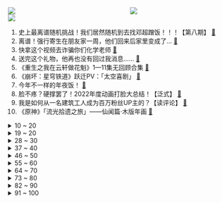 <div >
	<a style="float:left;width:55%;" href = "https://github.com/anuraghazra/github-readme-stats">
	 <img src = "https://github-readme-stats.vercel.app/api?username=iuuuuuaena&theme=buefy&show_icons=true"/>
	</a>
	<a  style="float:right;width:45%" href = "https://github.com/anuraghazra/github-readme-stats">
	 <img  src="https://github-readme-stats.vercel.app/api/top-langs/?username=anuraghazra&layout=compact"/>
	</a>
	</div>

[![](https://img.shields.io/badge/jxd-@jxdgogogo.xyz-yellowgreen.svg)](https://www.jxdgogogo.xyz)<br>
1. 史上最离谱随机挑战！我们居然随机到去找邓超蹭饭！！！【第八期】 [:link:](//www.bilibili.com/video/BV1mx4y1M7m8) <br>
2. 离谱！强行寄生在朋友家一周，他们回来后家里变成了... [:link:](//www.bilibili.com/video/BV11R4y187Np) <br>
3. 快拿这个视频去诈骗你们化学老师 [:link:](//www.bilibili.com/video/BV1nG4y197jd) <br>
4. 送完这个礼物，他再也没有回过我消息…… [:link:](//www.bilibili.com/video/BV1NG4y1Q7Lz) <br>
5. 《重生之我在云轩做花魁》1—11集无回顾合集 [:link:](//www.bilibili.com/video/BV1GG4y197TB) <br>
6. 《崩坏：星穹铁道》跃迁PV：「太空喜剧」 [:link:](//www.bilibili.com/video/BV1fA411R7pq) <br>
7. 今年不一样的年夜饭！ [:link:](//www.bilibili.com/video/BV1eA411k7eb) <br>
8. 脸不疼？硬撑罢了！2022年度动画打脸大总结！【泛式】 [:link:](//www.bilibili.com/video/BV1QM411q73e) <br>
9. 我是如何从一名建筑工人成为百万粉丝UP主的？【读评论】 [:link:](//www.bilibili.com/video/BV1Sv4y1C7Ea) <br>
10. 《原神》「流光拾遗之旅」——仙闻篇·木版年画 [:link:](//www.bilibili.com/video/BV11R4y187kj) <br>
<details>
<summary>10 ~ 20</summary>

11. 零下-53℃？漠河极寒风冷，感受国内最低温的力量！【科技达】 [:link:](//www.bilibili.com/video/BV11Y4y1d7vq) <br>
12. 耗费心血还原西游记里孙悟空所做的乌金丹！吃的一刻我沉默了… [:link:](//www.bilibili.com/video/BV1YG4y1F7mD) <br>
13. 这款8年前的游戏放在21世纪确实有点早了 [:link:](//www.bilibili.com/video/BV18Y411X7wJ) <br>
14. 旅行者：祝你新年好运来啊啊啊啊啊啊！！！ [:link:](//www.bilibili.com/video/BV14K411k7rx) <br>
15. 爸爸：可恶，我到底生了个什么东西 [:link:](//www.bilibili.com/video/BV1UT41117L2) <br>
16. 再见了，暴雪。 [:link:](//www.bilibili.com/video/BV14T41127z4) <br>
17. “一开始很搞笑很可爱，但最后绷不住了” [:link:](//www.bilibili.com/video/BV1sM411q7Er) <br>
18. 它，今年春节档最“奇怪”的电影？ [:link:](//www.bilibili.com/video/BV1u84y177ui) <br>
19. 喜欢2022的每个瞬间，2023年接好运！ [:link:](//www.bilibili.com/video/BV1P8411w7Yf) <br>
</details>
<details>
<summary>19 ~ 20</summary>

20. 在非洲打赌能刷新什么记录？【小约翰】 [:link:](//www.bilibili.com/video/BV1A8411w723) <br>
21. 怎样在游戏里分辨中国狙击手？ [:link:](//www.bilibili.com/video/BV1SD4y1n7su) <br>
22. 【原神】抽奖送你满命胡桃和满命夜兰，请查收你的新年礼物！ [:link:](//www.bilibili.com/video/BV1nv4y1k7KM) <br>
23. 当熊妈妈第一次当妈妈……虽然手忙脚乱但依然能感受到爱意满满呀～ [:link:](//www.bilibili.com/video/BV1CR4y1a7Qp) <br>
24. "他死在了最爱我的那一天，遗愿是让我永远忘记他" [:link:](//www.bilibili.com/video/BV1c24y1r73F) <br>
25. 2023我的世界拜年纪 [:link:](//www.bilibili.com/video/BV1a24y167fo) <br>
26. 深度解析《流浪地球2》这是中国科幻迈向世界的一大步！ [:link:](//www.bilibili.com/video/BV1X8411w7mJ) <br>
27. 神仙打架！史上最强！《流浪地球2》《满江红》《熊出没之伴我熊芯》《中国乒乓》《无名》《深海》《交换人生》2023春节档排雷报告 [:link:](//www.bilibili.com/video/BV12Y411X7Ry) <br>
28. 库克帮雷军清库存？红米10A抵3000？我来试试！！ [:link:](//www.bilibili.com/video/BV1xv4y1k7YS) <br>
</details>
<details>
<summary>28 ~ 30</summary>

29. 赔偿一百万！神庙逃亡为何沦为坑钱烂作？ [:link:](//www.bilibili.com/video/BV1qM411t7qN) <br>
30. 疾 速 地 球 [:link:](//www.bilibili.com/video/BV1RG4y1D7bQ) <br>
31. 耗时3天给德国室友炖了一盅佛跳墙, 他大受震撼 [:link:](//www.bilibili.com/video/BV1Dx4y1M7ky) <br>
32. 【时代少年团】TNT春节太闹腾2023之曲苑杂坛 [:link:](//www.bilibili.com/video/BV1KR4y1Y7XL) <br>
33. 冬季骑行东北，遭遇寒潮手指意外骨折，零下35度在破房子里睡了一夜 [:link:](//www.bilibili.com/video/BV1vT411f7Qg) <br>
34. 奇怪！为什么北方人比南方人更爱看春晚？ [:link:](//www.bilibili.com/video/BV1CM411t7J3) <br>
35. 兔 P P [:link:](//www.bilibili.com/video/BV1vP4y1r7qR) <br>
36. 【原魔大电影】《丘神》第一季总集篇 [:link:](//www.bilibili.com/video/BV1vM411t7QK) <br>
37. 预算拉满！打造梦中电竞办公室！ [:link:](//www.bilibili.com/video/BV1fD4y1J7u8) <br>
</details>
<details>
<summary>37 ~ 40</summary>

38. 满配唐僧误入大观园 [:link:](//www.bilibili.com/video/BV13841137WS) <br>
39. MC开局1像素，升级就会提高画质！最终超真实！ [:link:](//www.bilibili.com/video/BV1J24y1a7bG) <br>
40. 什么年代了还在用神之眼？让可莉教你什么叫现代战争！【原神】 [:link:](//www.bilibili.com/video/BV1DD4y1J7EA) <br>
41. 我的世界：开局8个钻石，完美速通地形，就是有点诡异 [:link:](//www.bilibili.com/video/BV15G4y197en) <br>
42. 【全网最完整】小胖挑战九转大肠 评委尝后咬牙切齿 小胖高呼“值了” [:link:](//www.bilibili.com/video/BV15T411f7WE) <br>
43. 泥头法师 我的世界永恒的MC生存 二周目EP6 [:link:](//www.bilibili.com/video/BV12G4y1X7Jm) <br>
44. 朋友第一次演大佐，结果他不像演的！ [:link:](//www.bilibili.com/video/BV1xA411k7EW) <br>
45. 深圳市民中心灯光秀，惊现原神璃月BGM [:link:](//www.bilibili.com/video/BV1dT411Z7CC) <br>
46. 制作“二踢脚”伴侣 [:link:](//www.bilibili.com/video/BV1RG4y1X736) <br>
</details>
<details>
<summary>46 ~ 50</summary>

47. 笑死我了，我妈过年抓到我爸“出轨”，王者荣耀应该对这件事负全责 [:link:](//www.bilibili.com/video/BV1Yy4y1d7wn) <br>
48. 这不大水冲了王龙庙了吗？ [:link:](//www.bilibili.com/video/BV1Nx4y1M72N) <br>
49. 【杨扬/京歌】钟离贺岁大戏「千秋契月」原神cv原创曲/云堇 [:link:](//www.bilibili.com/video/BV1DG4y1C7SP) <br>
50. 终于来了！我愿称之为世界上最好吃的麻辣牛肉干！ [:link:](//www.bilibili.com/video/BV1tT41127KE) <br>
51. 欧皇是怎么用抽卡拜年的？ [:link:](//www.bilibili.com/video/BV1a8411w7E4) <br>
52. “过年亲戚问混的怎么了，就给他看这个视频！” [:link:](//www.bilibili.com/video/BV1dG4y1X7M5) <br>
53. 城 市 中 央 [:link:](//www.bilibili.com/video/BV1Dx4y1M7sY) <br>
54. 「明日方舟」我准备了三年的时间，只为这一刻——一次性!精二两百个干员! [:link:](//www.bilibili.com/video/BV1ny4y1d7EV) <br>
55. 我要做手术了，准备麻醉！警长：让我来吧！（上膛 [:link:](//www.bilibili.com/video/BV1qd4y157wP) <br>
</details>
<details>
<summary>55 ~ 60</summary>

56. 【原神新春会】我不曾忘记 | 致旅行中的你 [:link:](//www.bilibili.com/video/BV1P24y1a7Lt) <br>
57. 顺手牵羊之学以致用 [:link:](//www.bilibili.com/video/BV1HT411f7Pr) <br>
58. 🏮你被骗了，但是中国风🏮 [:link:](//www.bilibili.com/video/BV1SD4y1J7uY) <br>
59. 直升机能够飞起来，没有想那么简单，三分钟从原理到实操讲解 [:link:](//www.bilibili.com/video/BV1RG4y1X7cR) <br>
60. 坦克能回血，就可以劈吕布了 [:link:](//www.bilibili.com/video/BV12Y411X7sk) <br>
61. 票房第一居然没了！但它才是中国电影的希望！ [:link:](//www.bilibili.com/video/BV1Z341197Ti) <br>
62. 把鸵鸟蛋做成咸蛋味道究竟如何？看着还是溏心的！ [:link:](//www.bilibili.com/video/BV1bd4y1W7Xh) <br>
63. 【2023东方新春宴·千华永缘】 [:link:](//www.bilibili.com/video/BV1824y1r7mK) <br>
64. 是兔年，但拿鸡整活...... [:link:](//www.bilibili.com/video/BV1vx4y1M7db) <br>
</details>
<details>
<summary>64 ~ 70</summary>

65. 30岁小伙住在40元旅馆过年，第一次吃麦当劳汉堡 [:link:](//www.bilibili.com/video/BV1BY4y1d7nC) <br>
66. 1W造成3000！满血秒杀！我与神明画押！一拳打死你！ [:link:](//www.bilibili.com/video/BV1dv4y1C7xc) <br>
67. 人类满级身法 [:link:](//www.bilibili.com/video/BV13P4y1z7Fm) <br>
68. “郝郝反思”一下，春晚小品《坑》到底坑了谁？ [:link:](//www.bilibili.com/video/BV19P4y1z7Ro) <br>
69. 【假装讲电影】男人时间循环！被困婚礼当天！彻底解放天性！和伴娘玩嗨了！ [:link:](//www.bilibili.com/video/BV1q3411R7pL) <br>
70. 两个人，两台电脑怀着梦想海骇阔工作室成立了！！！ [:link:](//www.bilibili.com/video/BV1mK411k7Yu) <br>
71. 当亲戚小孩来你家  撒旦:… [:link:](//www.bilibili.com/video/BV1gR4y1Y7yk) <br>
72. 10年9部，《熊出没》越看越想哭…… [:link:](//www.bilibili.com/video/BV1mG4y1D7UT) <br>
73. 越是没有武器，越要变得强大！ [:link:](//www.bilibili.com/video/BV17x4y1M79L) <br>
</details>
<details>
<summary>73 ~ 80</summary>

74. 瞎做的战术盔甲 [:link:](//www.bilibili.com/video/BV1Ys4y1x7jJ) <br>
75. 【半佛】作为魔法，海蓝之谜卖的过于便宜 [:link:](//www.bilibili.com/video/BV1Av4y1y7xh) <br>
76. 《太想火就把所有流量密码全塞进一个视频了》 [:link:](//www.bilibili.com/video/BV1kY4y1d7xT) <br>
77. 什么样的人会不小心弄丢一枚核弹？ [:link:](//www.bilibili.com/video/BV1XA411o7zn) <br>
78. 【没啥用科技】智能良筷，喂你而来 [:link:](//www.bilibili.com/video/BV1Ax4y1M7cG) <br>
79. 这个齐天大圣孙悟空烟花有点东西！ [:link:](//www.bilibili.com/video/BV19s4y1t7ea) <br>
80. 欧洲超万人聚集，只为来过中国年，场面吓人！ [:link:](//www.bilibili.com/video/BV1ns4y147Hc) <br>
81. 胡桃的rap我真的不敢多看一眼 [:link:](//www.bilibili.com/video/BV1484y1j77A) <br>
82. 迟来的回家vlog！｜嘴碎｜婚礼｜麻辣烫｜放烟花 [:link:](//www.bilibili.com/video/BV1XR4y187Pm) <br>
</details>
<details>
<summary>82 ~ 90</summary>

83. “没有人带你看烟花的话 我带你看”、 [:link:](//www.bilibili.com/video/BV19G4y1F74j) <br>
84. "完蛋了"放在嘴上的韩国人 躺的很平又摆烂 [:link:](//www.bilibili.com/video/BV12P4y1r7Kx) <br>
85. 【黑胶完整】“带来这首「我（你）不配」” [:link:](//www.bilibili.com/video/BV1qY4y1o7F1) <br>
86. 【友尽局】玩的挺好，下次别玩了啊 [:link:](//www.bilibili.com/video/BV1eT411Z7ke) <br>
87. 一秒钟背个单词“revolution” [:link:](//www.bilibili.com/video/BV1NP4y1z7f7) <br>
88. 《初见照相馆》是全宇宙最好的小品！暗含15个无人发现的惊人细节！ [:link:](//www.bilibili.com/video/BV1vs4y147nd) <br>
89. 一盘摆成画的菜要多少钱？九吃帝王蟹，还要吞下传世名画【凭啥这么贵ep51-蟹仙画宴】 [:link:](//www.bilibili.com/video/BV19y4y1R7ry) <br>
90. 860万粉丝UP主开什么车？中国BOY又又换车了！ [:link:](//www.bilibili.com/video/BV1SY4y1Z7AG) <br>
91. 【鬼畜电影】熊出没之雪岭熊疯（90分钟完整版） [:link:](//www.bilibili.com/video/BV1EG4y1c7zX) <br>
</details>
<details>
<summary>91 ~ 100</summary>

92. 【睡前消息541】社会化抚养概论 [:link:](//www.bilibili.com/video/BV1ED4y1n7MD) <br>
93. 用10个月时间，亲手种一朵棉花是什么体验？ [:link:](//www.bilibili.com/video/BV1E8411P7qa) <br>
94. #抓兔兔碰运气# 兔年抓福兔啦！快来！！抓到就有好运气！ [:link:](//www.bilibili.com/video/BV1TR4y1Y7Go) <br>
95. 温迪来璃月了！温迪钟离一见面就直接互吹了起来！俩神都太能吹了！隔着屏幕都想笑！【磬弦奏华夜】原神3.4海灯节剧情第三天 [:link:](//www.bilibili.com/video/BV1Us4y1x7CN) <br>
96. 做了一个梦，然后画了这个画 [:link:](//www.bilibili.com/video/BV1c24y1r7j2) <br>
97. 高科技声波清洗骷髅钻石饰品一秒告诉你它有多脏 [:link:](//www.bilibili.com/video/BV16v4y1r7DC) <br>
98. 对联：对对对，祝您新年快乐 [:link:](//www.bilibili.com/video/BV1ST411Z7KS) <br>
99. 和家人一起看抬头见喜！ [:link:](//www.bilibili.com/video/BV1hP4y1r7AF) <br>
100. 雷电将军：我向来是以德服人【这下不得不玩原神了...】【影】P2 【4K 60】 [:link:](//www.bilibili.com/video/BV1qD4y1n7Tr) <br>
</details>
